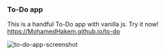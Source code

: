 ### To-Do app
This is a handful To-Do app with vanilla js. 
Try it now! https://MohamedHakem.github.io/to-do 

![to-do-app-screenshot](https://user-images.githubusercontent.com/29775958/145617260-ed40229a-623e-455a-ac86-a7d48e5940ba.JPG)
